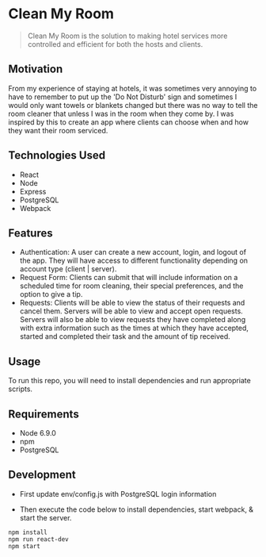 # Clean My Room

> Clean My Room is the solution to making hotel services more controlled and efficient for both the hosts and clients.

## Motivation

From my experience of staying at hotels, it was sometimes very annoying to have to remember to put up the 'Do Not Disturb' sign and sometimes I would only want towels or blankets changed but there was no way to tell the room cleaner that unless I was in the room when they come by. I was inspired by this to create an app where clients can choose when and how they want their room serviced.

## Technologies Used

- React
- Node
- Express
- PostgreSQL
- Webpack

## Features
  
- Authentication: A user can create a new account, login, and logout of the app. They will have access to different functionality depending on account type (client | server).
- Request Form: Clients can submit that will include information on a scheduled time for room cleaning, their special preferences, and the option to give a tip.
- Requests: Clients will be able to view the status of their requests and cancel them. Servers will be able to view and accept open requests. Servers will also be able to view requests they have completed along with extra information such as the times at which they have accepted, started and completed their task and the amount of tip received.

## Usage

To run this repo, you will need to install dependencies and run appropriate scripts.

## Requirements

- Node 6.9.0
- npm
- PostgreSQL

## Development

- First update env/config.js with PostgreSQL login information

- Then execute the code below to install dependencies, start webpack, & start the server.

```
npm install
npm run react-dev
npm start
```
